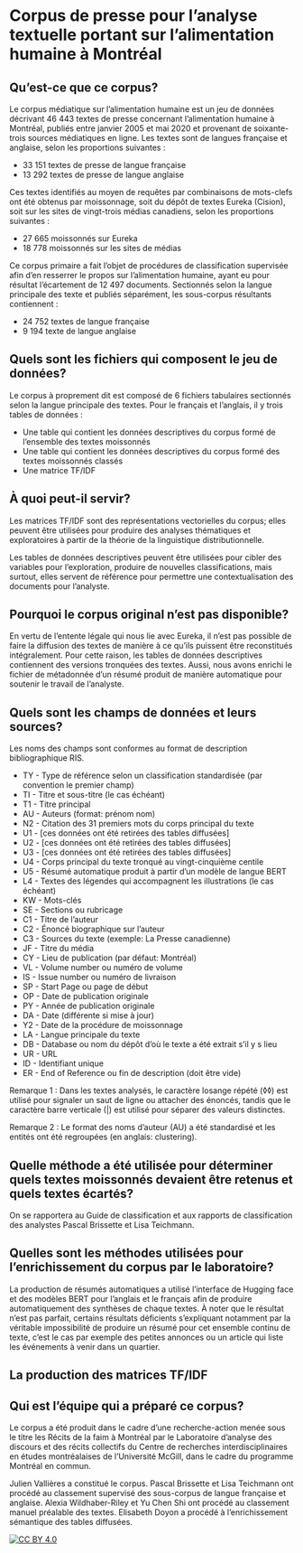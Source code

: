 # Corpus de presse pour l’analyse textuelle portant sur l’alimentation humaine à Montréal

## Qu’est-ce que ce corpus?
Le corpus médiatique sur l’alimentation humaine est un jeu de données décrivant 46 443 textes de presse concernant l’alimentation humaine à Montréal, publiés entre janvier 2005 et mai 2020 et provenant de soixante-trois sources médiatiques en ligne. Les textes sont de langues française et anglaise, selon les proportions suivantes :
- 33 151 textes de presse de langue française
- 13 292 textes de presse de langue anglaise

Ces textes identifiés au moyen de requêtes par combinaisons de mots-clefs ont été obtenus par moissonnage, soit du dépôt de textes Eureka (Cision), soit sur les sites de vingt-trois médias canadiens, selon les proportions suivantes :
- 27 665 moissonnés sur Eureka
- 18 778 moissonnés sur les sites de médias

Ce corpus primaire a fait l’objet de procédures de classification supervisée afin d’en resserrer le propos sur l’alimentation humaine, ayant eu pour résultat l’écartement de 12 497 documents. Sectionnés selon la langue principale des texte et publiés séparément, les sous-corpus résultants contiennent :
- 24 752 textes de langue française
- 9 194 texte de langue anglaise

## Quels sont les fichiers qui composent le jeu de données? 
Le corpus à proprement dit est composé de 6 fichiers tabulaires sectionnés selon la langue principale des textes. Pour le français et l’anglais, il y trois tables de données :
- Une table qui contient les données descriptives du corpus formé de l’ensemble des textes moissonnés
- Une table qui contient les données descriptives du corpus formé des textes moissonnés classés
- Une matrice TF/IDF

## À quoi peut-il servir? 
Les matrices TF/IDF sont des représentations vectorielles du corpus; elles peuvent être utilisées pour produire des analyses thématiques et exploratoires à partir de la théorie de la linguistique distributionnelle. 

Les tables de données descriptives peuvent être utilisées pour cibler des variables pour l’exploration, produire de nouvelles classifications, mais surtout, elles servent de référence pour permettre une contextualisation des documents pour l’analyste.

## Pourquoi le corpus original n’est pas disponible? 
En vertu de l’entente légale qui nous lie avec Eureka, il n’est pas possible de faire la diffusion des textes de manière à ce qu’ils puissent être reconstitués intégralement. Pour cette raison, les tables de données descriptives contiennent des versions tronquées des textes. Aussi, nous avons enrichi le fichier de métadonnée d’un résumé produit de manière automatique pour soutenir le travail de l’analyste. 

## Quels sont les champs de données et leurs sources? 
Les noms des champs sont conformes au format de description bibliographique RIS.
- TY - Type de référence selon un classification standardisée (par convention le premier champ)
- TI - Titre et sous-titre (le cas échéant)
- T1 - Titre principal
- AU - Auteurs (format: prénom nom)
- N2 - Citation des 31 premiers mots du corps principal du texte
- U1 - [ces données ont été retirées des tables diffusées]
- U2 - [ces données ont été retirées des tables diffusées]
- U3 - [ces données ont été retirées des tables diffusées]
- U4 - Corps principal du texte tronqué au vingt-cinquième centile
- U5 - Résumé automatique produit à partir d’un modèle de langue BERT
- L4 - Textes des légendes qui accompagnent les illustrations (le cas échéant)
- KW - Mots-clés
- SE - Sections ou rubricage
- C1 - Titre de l’auteur
- C2 - Énoncé biographique sur l’auteur
- C3 - Sources du texte (exemple: La Presse canadienne)
- JF - Titre du média
- CY - Lieu de publication (par défaut: Montréal)
- VL - Volume number ou numéro de volume
- IS - Issue number ou numéro de livraison
- SP - Start Page ou page de début
- OP - Date de publication originale
- PY - Année de publication originale
- DA - Date (différente si mise à jour)
- Y2 - Date de la procédure de moissonnage
- LA - Langue principale du texte
- DB - Database ou nom du dépôt d’où le texte a été extrait s’il y s lieu
- UR - URL
- ID - Identifiant unique
- ER - End of Reference ou fin de description (doit être vide)

Remarque 1 : Dans les textes analysés, le caractère losange répété (◊◊) est utilisé pour signaler un saut de ligne ou attacher des énoncés, tandis que le caractère barre verticale (|) est utilisé pour séparer des valeurs distinctes. 

Remarque 2 : Le format des noms d’auteur (AU) a été standardisé et les entités ont été regroupées (en anglais: clustering).

## Quelle méthode a été utilisée pour déterminer quels textes moissonnés devaient être retenus et quels textes écartés? 
On se rapportera au Guide de classification et aux rapports de classification des analystes Pascal Brissette et Lisa Teichmann.

## Quelles sont les méthodes utilisées pour l’enrichissement du corpus par le laboratoire? 
La production de résumés automatiques a utilisé l’interface de Hugging face et des modèles BERT pour l’anglais et le français afin de produire automatiquement des synthèses de chaque textes. À noter que le résultat n’est pas parfait, certains résultats déficients s’expliquant notamment par la véritable impossibilité de produire un résumé pour cet ensemble continu de texte, c’est le cas par exemple des petites annonces ou un article qui liste les événements à venir dans un quartier.

## La production des matrices TF/IDF

## Qui est l’équipe qui a préparé ce corpus?
Le corpus a été produit dans le cadre d’une recherche-action menée sous le titre les Récits de la faim à Montréal par le Laboratoire d’analyse des discours et des récits collectifs du Centre de recherches interdisciplinaires en études montréalaises de l’Université McGill, dans le cadre du programme Montréal en commun.

Julien Vallières a constitué le corpus. Pascal Brissette et Lisa Teichmann ont procédé au classement supervisé des sous-corpus de langue française et anglaise. Alexia Wildhaber-Riley et Yu Chen Shi ont procédé au classement manuel préalable des textes. Elisabeth Doyon a procédé à l’enrichissement sémantique des tables diffusées.


[![CC BY 4.0][cc-by-image]][cc-by]

[cc-by]: http://creativecommons.org/licenses/by/4.0/
[cc-by-image]: https://i.creativecommons.org/l/by/4.0/88x31.png
[cc-by-shield]: https://img.shields.io/badge/License-CC%20BY%204.0-lightgrey.svg
